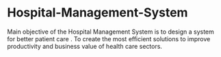# Hospital-Management-System
Main objective of the Hospital Management System is to design a system for better patient care . To create the most efficient solutions to improve productivity and business value of health care sectors.
